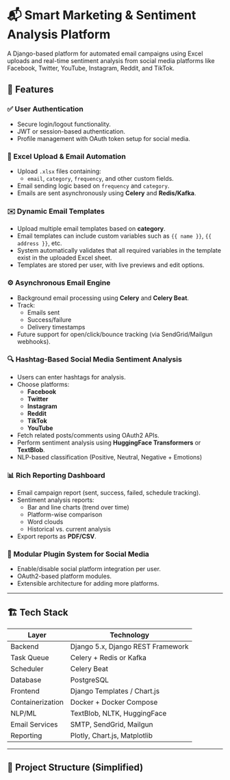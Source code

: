 # 📬 Smart Marketing & Sentiment Analysis Platform

A Django-based platform for automated email campaigns using Excel uploads and real-time sentiment analysis from social media platforms like Facebook, Twitter, YouTube, Instagram, Reddit, and TikTok.

## 🚀 Features

### ✅ User Authentication
- Secure login/logout functionality.
- JWT or session-based authentication.
- Profile management with OAuth token setup for social media.

### 📂 Excel Upload & Email Automation
- Upload `.xlsx` files containing:
  - `email`, `category`, `frequency`, and other custom fields.
- Email sending logic based on `frequency` and `category`.
- Emails are sent asynchronously using **Celery** and **Redis/Kafka**.

### ✉️ Dynamic Email Templates
- Upload multiple email templates based on **category**.
- Email templates can include custom variables such as `{{ name }}`, `{{ address }}`, etc.
- System automatically validates that all required variables in the template exist in the uploaded Excel sheet.
- Templates are stored per user, with live previews and edit options.

### ⚙️ Asynchronous Email Engine
- Background email processing using **Celery** and **Celery Beat**.
- Track:
  - Emails sent
  - Success/failure
  - Delivery timestamps
- Future support for open/click/bounce tracking (via SendGrid/Mailgun webhooks).

### 🔍 Hashtag-Based Social Media Sentiment Analysis
- Users can enter hashtags for analysis.
- Choose platforms:
  - **Facebook**
  - **Twitter**
  - **Instagram**
  - **Reddit**
  - **TikTok**
  - **YouTube**
- Fetch related posts/comments using OAuth2 APIs.
- Perform sentiment analysis using **HuggingFace Transformers** or **TextBlob**.
- NLP-based classification (Positive, Neutral, Negative + Emotions)

### 📊 Rich Reporting Dashboard
- Email campaign report (sent, success, failed, schedule tracking).
- Sentiment analysis reports:
  - Bar and line charts (trend over time)
  - Platform-wise comparison
  - Word clouds
  - Historical vs. current analysis
- Export reports as **PDF/CSV**.

### 🔌 Modular Plugin System for Social Media
- Enable/disable social platform integration per user.
- OAuth2-based platform modules.
- Extensible architecture for adding more platforms.

---

## 🏗️ Tech Stack

| Layer          | Technology                         |
|----------------|------------------------------------|
| Backend        | Django 5.x, Django REST Framework  |
| Task Queue     | Celery + Redis or Kafka            |
| Scheduler      | Celery Beat                        |
| Database       | PostgreSQL                         |
| Frontend       | Django Templates / Chart.js        |
| Containerization | Docker + Docker Compose           |
| NLP/ML         | TextBlob, NLTK, HuggingFace        |
| Email Services | SMTP, SendGrid, Mailgun            |
| Reporting      | Plotly, Chart.js, Matplotlib       |

---

## 📂 Project Structure (Simplified)

